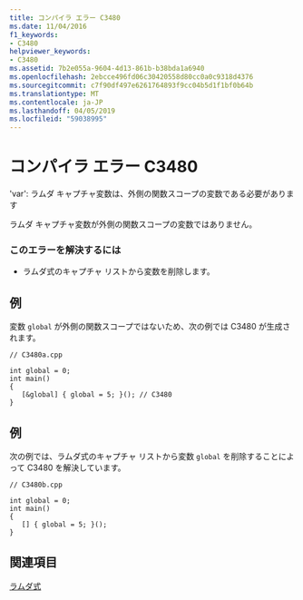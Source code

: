 ```yaml
---
title: コンパイラ エラー C3480
ms.date: 11/04/2016
f1_keywords:
- C3480
helpviewer_keywords:
- C3480
ms.assetid: 7b2e055a-9604-4d13-861b-b38bda1a6940
ms.openlocfilehash: 2ebcce496fd06c30420558d80cc0a0c9318d4376
ms.sourcegitcommit: c7f90df497e6261764893f9cc04b5d1f1bf0b64b
ms.translationtype: MT
ms.contentlocale: ja-JP
ms.lasthandoff: 04/05/2019
ms.locfileid: "59038995"
---
```

# <a name="compiler-error-c3480"></a>コンパイラ エラー C3480

'var': ラムダ キャプチャ変数は、外側の関数スコープの変数である必要があります

ラムダ キャプチャ変数が外側の関数スコープの変数ではありません。

### <a name="to-correct-this-error"></a>このエラーを解決するには

- ラムダ式のキャプチャ リストから変数を削除します。

## <a name="example"></a>例

変数 `global` が外側の関数スコープではないため、次の例では C3480 が生成されます。

```
// C3480a.cpp

int global = 0;
int main()
{
   [&global] { global = 5; }(); // C3480
}
```

## <a name="example"></a>例

次の例では、ラムダ式のキャプチャ リストから変数 `global` を削除することによって C3480 を解決しています。

```
// C3480b.cpp

int global = 0;
int main()
{
   [] { global = 5; }();
}
```

## <a name="see-also"></a>関連項目

[ラムダ式](../../cpp/lambda-expressions-in-cpp.md)